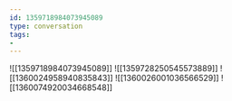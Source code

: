 ```yaml
---
id: 1359718984073945089
type: conversation
tags:
- 
---
```

![[1359718984073945089]]
![[1359728250545573889]]
![[1360024958940835843]]
![[1360026001036566529]]
![[1360074920034668548]]

